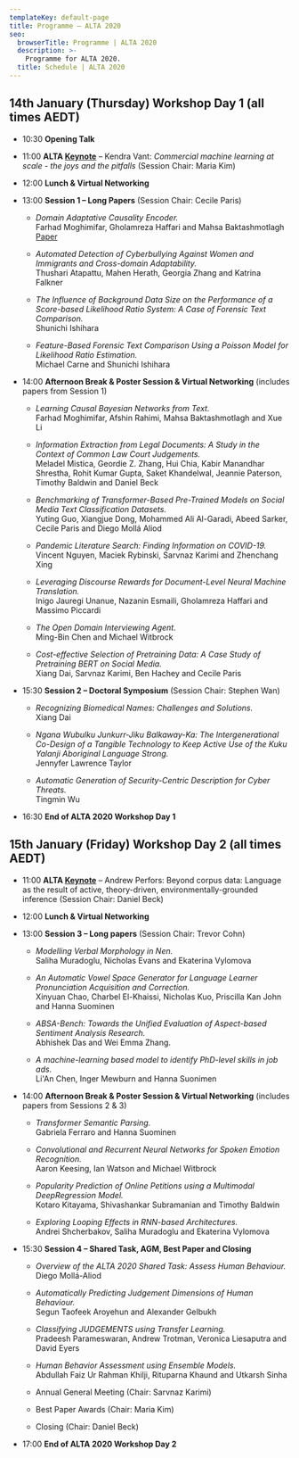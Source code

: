 ```yaml
---
templateKey: default-page
title: Programme – ALTA 2020
seo:
  browserTitle: Programme | ALTA 2020
  description: >-
    Programme for ALTA 2020.
  title: Schedule | ALTA 2020
---
```



## 14th January (Thursday) Workshop Day 1 (all times AEDT)

* 10:30 **Opening Talk**

* 11:00 **ALTA [Keynote](/keynotes)** – Kendra Vant: _Commercial machine learning at scale - the joys and the pitfalls_ (Session Chair: Maria Kim)

* 12:00 **Lunch & Virtual Networking**

* 13:00 **Session 1 – Long Papers** (Session Chair: Cecile Paris) 

  * <span class="badge badge-long"></span> _Domain Adaptative Causality Encoder._     
    Farhad Moghimifar, Gholamreza Haffari and Mahsa Baktashmotlagh 
    [Paper](/files/ALTA2020_paper_16_L1.pdf)
    
  * <span class="badge badge-long"></span> _Automated Detection of Cyberbullying Against Women and Immigrants and Cross-domain Adaptability._     
    Thushari Atapattu, Mahen Herath, Georgia Zhang and Katrina Falkner 
    
  * <span class="badge badge-long"></span> _The Influence of Background Data Size on the Performance of a Score-based Likelihood Ratio System: A Case of Forensic Text Comparison._     
    Shunichi Ishihara
    
  * <span class="badge badge-long"></span> _Feature-Based Forensic Text Comparison Using a Poisson Model for Likelihood Ratio Estimation._     
    Michael Carne and Shunichi Ishihara
    
* 14:00 **Afternoon Break & Poster Session & Virtual Networking** (includes papers from Session 1)

  * <span class="badge badge-short"></span> _Learning Causal Bayesian Networks from Text._  
    Farhad Moghimifar, Afshin Rahimi, Mahsa Baktashmotlagh and Xue Li
  
  * <span class="badge badge-short"></span> _Information Extraction from Legal Documents: A Study in the Context of Common Law Court Judgements._  
    Meladel Mistica, Geordie Z. Zhang, Hui Chia, Kabir Manandhar Shrestha, Rohit Kumar Gupta, Saket Khandelwal, Jeannie Paterson, Timothy Baldwin and Daniel Beck
  
  * <span class="badge badge-short"></span> _Benchmarking of Transformer-Based Pre-Trained Models on Social Media Text Classification Datasets._  
    Yuting Guo, Xiangjue Dong, Mohammed Ali Al-Garadi, Abeed Sarker, Cecile Paris and Diego Mollá Aliod
  
  * <span class="badge badge-short"></span> _Pandemic Literature Search: Finding Information on COVID-19._  
    Vincent Nguyen, Maciek Rybinski, Sarvnaz Karimi and Zhenchang Xing
  
  * <span class="badge badge-abstract"></span> _Leveraging Discourse Rewards for Document-Level Neural Machine Translation._  
     Inigo Jauregi Unanue, Nazanin Esmaili, Gholamreza Haffari and Massimo Piccardi
  
  * <span class="badge badge-abstract"></span> _The Open Domain Interviewing Agent._  
    Ming-Bin Chen and Michael Witbrock
  
  * <span class="badge badge-abstract"></span> _Cost-effective Selection of Pretraining Data: A Case Study of Pretraining BERT on Social Media._  
    Xiang Dai, Sarvnaz Karimi, Ben Hachey and Cecile Paris

* 15:30 **Session 2 – Doctoral Symposium** (Session Chair: Stephen Wan)

  * <span class="badge badge-doctoral"></span> _Recognizing Biomedical Names: Challenges and Solutions._  
    Xiang Dai
    
  *  <span class="badge badge-doctoral"></span> _Ngana Wubulku Junkurr-Jiku Balkaway-Ka: The Intergenerational Co-Design of a Tangible Technology to Keep Active Use of the Kuku Yalanji Aboriginal Language Strong._  
    Jennyfer Lawrence Taylor
    
  * <span class="badge badge-doctoral"></span> _Automatic Generation of Security-Centric Description for Cyber Threats._  
    Tingmin Wu
    

* 16:30 **End of ALTA 2020 Workshop Day 1**


## 15th January (Friday) Workshop Day 2 (all times AEDT)


* 11:00 **ALTA [Keynote](/keynotes)** – Andrew Perfors: Beyond corpus data: Language as the result of active, theory-driven, environmentally-grounded inference (Session Chair: Daniel Beck)  

* 12:00 **Lunch & Virtual Networking**

* 13:00 **Session 3 – Long papers** (Session Chair: Trevor Cohn)   

  * <span class="badge badge-long"></span> _Modelling Verbal Morphology in Nen._  
    Saliha Muradoglu, Nicholas Evans and Ekaterina Vylomova
    
  * <span class="badge badge-long"></span> _An Automatic Vowel Space Generator for Language Learner Pronunciation Acquisition and Correction._  
    Xinyuan Chao, Charbel El-Khaissi, Nicholas Kuo, Priscilla Kan John and Hanna Suominen 
    
  * <span class="badge badge-long"></span> _ABSA-Bench: Towards the Unified Evaluation of Aspect-based Sentiment Analysis Research._  
    Abhishek Das and Wei Emma Zhang.  
    
  * <span class="badge badge-long"></span> _A machine-learning based model to identify PhD-level skills in job ads._  
    Li'An Chen, Inger Mewburn and Hanna Suonimen 
    
* 14:00 **Afternoon Break & Poster Session & Virtual Networking** (includes papers from Sessions 2 & 3)

  * <span class="badge badge-short"></span> _Transformer Semantic Parsing._  
    Gabriela Ferraro and Hanna Suominen
  
  * <span class="badge badge-short"></span> _Convolutional and Recurrent Neural Networks for Spoken Emotion Recognition._  
    Aaron Keesing, Ian Watson and Michael Witbrock
  
  * <span class="badge badge-short"></span> _Popularity Prediction of Online Petitions using a Multimodal DeepRegression Model._  
    Kotaro Kitayama, Shivashankar Subramanian and Timothy Baldwin
  
  * <span class="badge badge-short"></span> _Exploring Looping Effects in RNN-based Architectures._   
    Andrei Shcherbakov, Saliha Muradoglu and Ekaterina Vylomova


* 15:30 **Session 4 – Shared Task, AGM, Best Paper and Closing**

  * <span class="badge badge-sharedTask"></span>_Overview of the ALTA 2020 Shared Task: Assess Human Behaviour._  
  Diego Mollá-Aliod
  * <span class="badge badge-sharedTask"></span> _Automatically Predicting Judgement Dimensions of Human Behaviour._  
  Segun Taofeek Aroyehun and Alexander Gelbukh
  * <span class="badge badge-sharedTask"></span> _Classifying JUDGEMENTS using Transfer Learning._  
  Pradeesh Parameswaran, Andrew Trotman, Veronica Liesaputra and David Eyers
  * <span class="badge badge-sharedTask"></span> _Human Behavior Assessment using Ensemble Models._  
  Abdullah Faiz Ur Rahman Khilji, Rituparna Khaund and Utkarsh Sinha
  
  * Annual General Meeting (Chair: Sarvnaz Karimi)
  * Best Paper Awards (Chair: Maria Kim)
  * Closing (Chair: Daniel Beck)

* 17:00 **End of ALTA 2020 Workshop Day 2**

